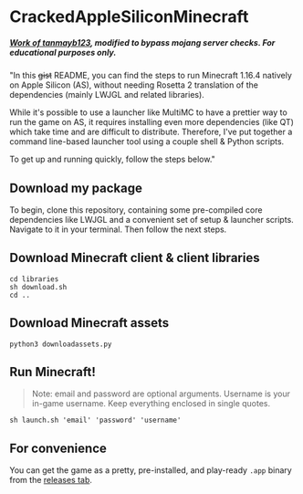 # CrackedAppleSiliconMinecraft
##### [Work of tanmayb123](https://github.com/shoryamalani/m1_apple_silicon_minecraft), modified to bypass mojang server checks. For educational purposes only.

"In this ~~gist~~ README, you can find the steps to run Minecraft 1.16.4 natively on Apple Silicon (AS), without needing Rosetta 2 translation of the dependencies (mainly LWJGL and related libraries).

While it's possible to use a launcher like MultiMC to have a prettier way to run the game on AS, it requires installing even more dependencies (like QT) which take time and are difficult to distribute. Therefore, I've put together a command line-based launcher tool using a couple shell & Python scripts.

To get up and running quickly, follow the steps below."

## Download my package

To begin, clone this repository, containing some pre-compiled core dependencies like LWJGL and a convenient set of setup & launcher scripts. Navigate to it in your terminal. Then follow the next steps.

## Download Minecraft client & client libraries

```
cd libraries
sh download.sh
cd ..
```

## Download Minecraft assets

```
python3 downloadassets.py
```

## Run Minecraft!

> Note: email and password are optional arguments. Username is your in-game username. Keep everything enclosed in single quotes.

`sh launch.sh 'email' 'password' 'username'`


## For convenience
You can get the game as a pretty, pre-installed, and play-ready `.app` binary from the [releases tab](https://github.com/amkdg/AppleSiliconMinecraft/releases).
